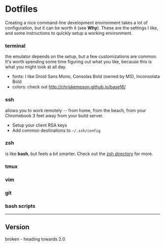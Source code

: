 Dotfiles
=========

Creating a nice command-line development environment takes a lot of configuration, but it can be worth it (see __Why__). These are the settings I like, and some instructions to quickly setup a working environment.

### terminal

the emulator depends on the setup, but a few customizations are common. It's worth spending some time figuring out what you like, because this is what you might look at all day.
- fonts: I like Droid Sans Mono, Consolas Bold (owned by MS), Inconsolata Bold
- colors: check out http://chriskempson.github.io/base16/

### ssh

allows you to work remotely -- from home, from the beach, from your Chromebook 3 feet away from your build server.

- Setup your client RSA keys
- Add common destinations to `~/.ssh/config`

### zsh

is like __bash__, but feels a bit smarter. Check out the [zsh directory](zsh/) for more.

### tmux
### vim
### git
### bash scripts

******

Version
-------
broken - heading towards 2.0
